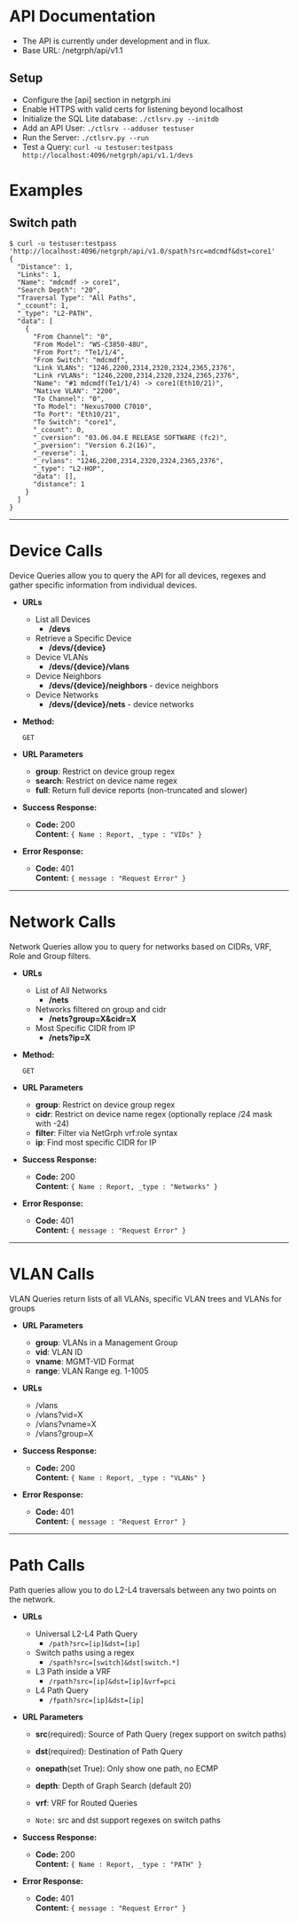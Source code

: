 # API Documentation

* The API is currently under development and in flux.
* Base URL: /netgrph/api/v1.1

## Setup
* Configure the [api] section in netgrph.ini
* Enable HTTPS with valid certs for listening beyond localhost
* Initialize the SQL Lite database: ```./ctlsrv.py --initdb```
* Add an API User: ```./ctlsrv --adduser testuser```
* Run the Server: ```./ctlsrv.py --run```
* Test a Query: ```curl -u testuser:testpass http://localhost:4096/netgrph/api/v1.1/devs```

# Examples

## Switch path

```
$ curl -u testuser:testpass 'http://localhost:4096/netgrph/api/v1.0/spath?src=mdcmdf&dst=core1'
{
  "Distance": 1,
  "Links": 1,
  "Name": "mdcmdf -> core1",
  "Search Depth": "20",
  "Traversal Type": "All Paths",
  "_ccount": 1,
  "_type": "L2-PATH",
  "data": [
    {
      "From Channel": "0",
      "From Model": "WS-C3850-48U",
      "From Port": "Te1/1/4",
      "From Switch": "mdcmdf",
      "Link VLANs": "1246,2200,2314,2320,2324,2365,2376",
      "Link rVLANs": "1246,2200,2314,2320,2324,2365,2376",
      "Name": "#1 mdcmdf(Te1/1/4) -> core1(Eth10/21)",
      "Native VLAN": "2200",
      "To Channel": "0",
      "To Model": "Nexus7000 C7010",
      "To Port": "Eth10/21",
      "To Switch": "core1",
      "_ccount": 0,
      "_cversion": "03.06.04.E RELEASE SOFTWARE (fc2)",
      "_pversion": "Version 6.2(16)",
      "_reverse": 1,
      "_rvlans": "1246,2200,2314,2320,2324,2365,2376",
      "_type": "L2-HOP",
      "data": [],
      "distance": 1
    }
  ]
}
```
___

# Device Calls


Device Queries allow you to query the API for all devices, regexes and gather
specific information from individual devices.

* __URLs__
  * List all Devices
    * __/devs__
  * Retrieve a Specific Device
    * __/devs/{device}__
  * Device VLANs
    * __/devs/{device}/vlans__
  * Device Neighbors
    * __/devs/{device}/neighbors__ - device neighbors
  * Device Networks
    * __/devs/{device}/nets__ - device networks

* **Method:**

  `GET`

* __URL Parameters__

  * __group__: Restrict on device group regex
  * __search__: Restrict on device name regex
  * __full__: Return full device reports (non-truncated and slower)

* **Success Response:**

  * **Code:** 200 <br />
    **Content:** `{ Name : Report, _type : "VIDs" }`

* **Error Response:**

  * **Code:** 401 <br />
    **Content:** `{ message : "Request Error" }`

___

# Network Calls

Network Queries allow you to query for networks based on CIDRs, VRF, Role and
Group filters.

* __URLs__
  * List of All Networks
    * __/nets__
  * Networks filtered on group and cidr
    * __/nets?group=X&cidr=X__
  * Most Specific CIDR from IP
    * __/nets?ip=X__

* **Method:**

  `GET`

* __URL Parameters__
  * __group__: Restrict on device group regex
  * __cidr__: Restrict on device name regex (optionally replace /24 mask with -24)
  * __filter__: Filter via NetGrph vrf:role syntax
  * __ip__: Find most specific CIDR for IP

* **Success Response:**

  * **Code:** 200 <br />
    **Content:** `{ Name : Report, _type : "Networks" }`

* **Error Response:**

  * **Code:** 401 <br />
    **Content:** `{ message : "Request Error" }`

___

# VLAN Calls

VLAN Queries return lists of all VLANs, specific VLAN trees and VLANs for groups

* __URL Parameters__
  * __group__: VLANs in a Management Group
  * __vid__: VLAN ID
  * __vname__: MGMT-VID Format
  * __range__: VLAN Range eg. 1-1005

* __URLs__

  * /vlans
  * /vlans?vid=X
  * /vlans?vname=X
  * /vlans?group=X

* **Success Response:**

  * **Code:** 200 <br />
    **Content:** `{ Name : Report, _type : "VLANs" }`

* **Error Response:**

  * **Code:** 401 <br />
    **Content:** `{ message : "Request Error" }`

___

# Path Calls

Path queries allow you to do L2-L4 traversals between any two points on the network.

* __URLs__
  * Universal L2-L4 Path Query
    * `/path?src=[ip]&dst=[ip]`
  * Switch paths using a regex
    * `/spath?src=[switch]&dst[switch.*]`
  * L3 Path inside a VRF
    * `/rpath?src=[ip]&dst=[ip]&vrf=pci`
  * L4 Path Query
    * `/fpath?src=[ip]&dst=[ip]`

* __URL Parameters__
  * __src__(required): Source of Path Query (regex support on switch paths)
  * __dst__(required): Destination of Path Query
  * __onepath__(set True): Only show one path, no ECMP
  * __depth__: Depth of Graph Search (default 20)
  * __vrf__: VRF for Routed Queries

  * `Note:` src and dst support regexes on switch paths

* **Success Response:**

  * **Code:** 200 <br />
    **Content:** `{ Name : Report, _type : "PATH" }`

* **Error Response:**

  * **Code:** 401 <br />
    **Content:** `{ message : "Request Error" }`
  
